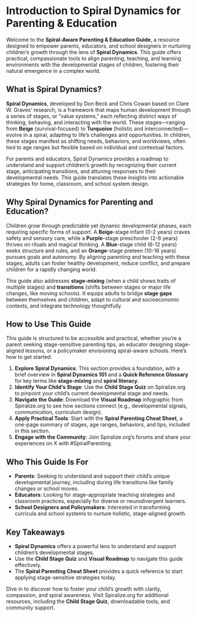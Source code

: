 # Introduction to Spiral Dynamics for Parenting & Education

Welcome to the **Spiral-Aware Parenting & Education Guide**, a resource designed to empower parents, educators, and school designers in nurturing children’s growth through the lens of **Spiral Dynamics**. This guide offers practical, compassionate tools to align parenting, teaching, and learning environments with the developmental stages of children, fostering their natural emergence in a complex world.

## What is Spiral Dynamics?

**Spiral Dynamics**, developed by Don Beck and Chris Cowan based on Clare W. Graves’ research, is a framework that maps human development through a series of stages, or “value systems,” each reflecting distinct ways of thinking, behaving, and interacting with the world. These stages—ranging from **Beige** (survival-focused) to **Turquoise** (holistic and interconnected)—evolve in a spiral, adapting to life’s challenges and opportunities. In children, these stages manifest as shifting needs, behaviors, and worldviews, often tied to age ranges but flexible based on individual and contextual factors.

For parents and educators, Spiral Dynamics provides a roadmap to understand and support children’s growth by recognizing their current stage, anticipating transitions, and attuning responses to their developmental needs. This guide translates these insights into actionable strategies for home, classroom, and school system design.

## Why Spiral Dynamics for Parenting and Education?

Children grow through predictable yet dynamic developmental phases, each requiring specific forms of support. A **Beige**-stage infant (0-2 years) craves safety and sensory care, while a **Purple**-stage preschooler (2-6 years) thrives on rituals and magical thinking. A **Blue**-stage child (6-12 years) seeks structure and rules, and an **Orange**-stage preteen (10-16 years) pursues goals and autonomy. By aligning parenting and teaching with these stages, adults can foster healthy development, reduce conflict, and prepare children for a rapidly changing world.

This guide also addresses **stage-mixing** (when a child shows traits of multiple stages) and **transitions** (shifts between stages or major life changes, like moving schools). It equips adults to bridge **stage gaps** between themselves and children, adapt to cultural and socioeconomic contexts, and integrate technology thoughtfully.

## How to Use This Guide

This guide is structured to be accessible and practical, whether you’re a parent seeking stage-sensitive parenting tips, an educator designing stage-aligned lessons, or a policymaker envisioning spiral-aware schools. Here’s how to get started:

1. **Explore Spiral Dynamics**: This section provides a foundation, with a brief overview in **Spiral Dynamics 101** and a **Quick Reference Glossary** for key terms like **stage-mixing** and **spiral literacy**.
2. **Identify Your Child’s Stage**: Use the **Child Stage Quiz** on Spiralize.org to pinpoint your child’s current developmental stage and needs.
3. **Navigate the Guide**: Download the **Visual Roadmap** infographic from Spiralize.org to see how sections connect (e.g., developmental signals, communication, curriculum design).
4. **Apply Practical Tools**: Start with the **Spiral Parenting Cheat Sheet**, a one-page summary of stages, age ranges, behaviors, and tips, included in this section.
5. **Engage with the Community**: Join Spiralize.org’s forums and share your experiences on X with #SpiralParenting.

## Who This Guide Is For

- **Parents**: Seeking to understand and support their child’s unique developmental journey, including during life transitions like family changes or school moves.
- **Educators**: Looking for stage-appropriate teaching strategies and classroom practices, especially for diverse or neurodivergent learners.
- **School Designers and Policymakers**: Interested in transforming curricula and school systems to nurture holistic, stage-aligned growth.

## Key Takeaways

- **Spiral Dynamics** offers a powerful lens to understand and support children’s developmental stages.
- Use the **Child Stage Quiz** and **Visual Roadmap** to navigate this guide effectively.
- The **Spiral Parenting Cheat Sheet** provides a quick reference to start applying stage-sensitive strategies today.

Dive in to discover how to foster your child’s growth with clarity, compassion, and spiral awareness. Visit Spiralize.org for additional resources, including the **Child Stage Quiz**, downloadable tools, and community support.
